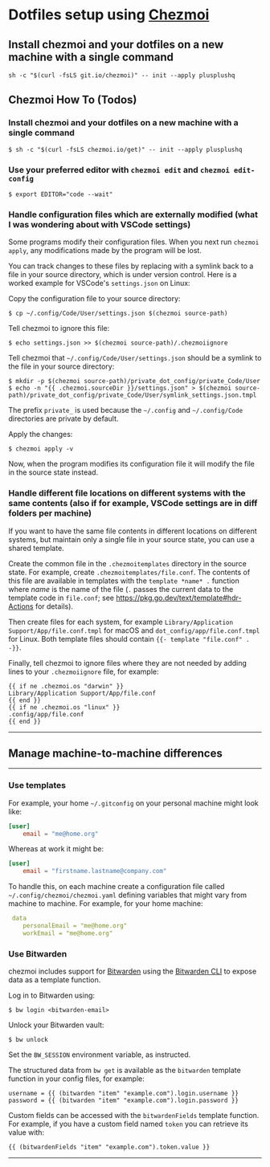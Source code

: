 # Dotfiles setup using [Chezmoi](https://www.chezmoi.io/)

## Install chezmoi and your dotfiles on a new machine with a single command
```
sh -c "$(curl -fsLS git.io/chezmoi)" -- init --apply plusplushq
```

## Chezmoi How To (Todos)
### Install chezmoi and your dotfiles on a new machine with a single command

```console
$ sh -c "$(curl -fsLS chezmoi.io/get)" -- init --apply plusplushq 
```

### Use your preferred editor with `chezmoi edit` and `chezmoi edit-config`

```console
$ export EDITOR="code --wait"
```
### Handle configuration files which are externally modified (what I was wondering about with VSCode settings)

Some programs modify their configuration files. When you next run `chezmoi
apply`, any modifications made by the program will be lost.

You can track changes to these files by replacing with a symlink back to a file
in your source directory, which is under version control. Here is a worked
example for VSCode's `settings.json` on Linux:

Copy the configuration file to your source directory:

```console
$ cp ~/.config/Code/User/settings.json $(chezmoi source-path)
```

Tell chezmoi to ignore this file:

```console
$ echo settings.json >> $(chezmoi source-path)/.chezmoiignore
```

Tell chezmoi that `~/.config/Code/User/settings.json` should be a symlink to the
file in your source directory:

```console
$ mkdir -p $(chezmoi source-path)/private_dot_config/private_Code/User
$ echo -n "{{ .chezmoi.sourceDir }}/settings.json" > $(chezmoi source-path)/private_dot_config/private_Code/User/symlink_settings.json.tmpl
```

The prefix `private_` is used because the `~/.config` and `~/.config/Code`
directories are private by default.

Apply the changes:

```console
$ chezmoi apply -v
```

Now, when the program modifies its configuration file it will modify the file in
the source state instead.




### Handle different file locations on different systems with the same contents (also if for example, VSCode settings are in diff folders per machine)

If you want to have the same file contents in different locations on different
systems, but maintain only a single file in your source state, you can use
a shared template.

Create the common file in the `.chezmoitemplates` directory in the source state. For
example, create `.chezmoitemplates/file.conf`. The contents of this file are
available in templates with the `template *name* .` function where *name* is the
name of the file (`.` passes the current data to the template code in `file.conf`;
see https://pkg.go.dev/text/template#hdr-Actions for details).

Then create files for each system, for example `Library/Application
Support/App/file.conf.tmpl` for macOS and `dot_config/app/file.conf.tmpl` for
Linux. Both template files should contain `{{- template "file.conf" . -}}`.

Finally, tell chezmoi to ignore files where they are not needed by adding lines
to your `.chezmoiignore` file, for example:

```
{{ if ne .chezmoi.os "darwin" }}
Library/Application Support/App/file.conf
{{ end }}
{{ if ne .chezmoi.os "linux" }}
.config/app/file.conf
{{ end }}
```

---

## Manage machine-to-machine differences

---

### Use templates

For example, your home `~/.gitconfig` on your personal machine might look like:

```toml
[user]
    email = "me@home.org"
```

Whereas at work it might be:

```toml
[user]
    email = "firstname.lastname@company.com"
```

To handle this, on each machine create a configuration file called
`~/.config/chezmoi/chezmoi.yaml` defining variables that might vary from machine
to machine. For example, for your home machine:

```yaml
 data
    personalEmail = "me@home.org"
    workEmail = "me@home.org"
```


### Use Bitwarden

chezmoi includes support for [Bitwarden](https://bitwarden.com/) using the
[Bitwarden CLI](https://github.com/bitwarden/cli) to expose data as a template
function.

Log in to Bitwarden using:

```console
$ bw login <bitwarden-email>
```

Unlock your Bitwarden vault:

```console
$ bw unlock
```

Set the `BW_SESSION` environment variable, as instructed.

The structured data from `bw get` is available as the `bitwarden` template
function in your config files, for example:

```
username = {{ (bitwarden "item" "example.com").login.username }}
password = {{ (bitwarden "item" "example.com").login.password }}
```

Custom fields can be accessed with the `bitwardenFields` template function. For
example, if you have a custom field named `token` you can retrieve its value
with:

```
{{ (bitwardenFields "item" "example.com").token.value }}
```

---
